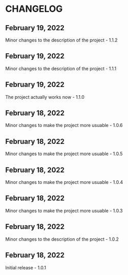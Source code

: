 # CHANGELOG

## February 19, 2022

Minor changes to the description of the project - 1.1.2

## February 19, 2022

Minor changes to the description of the project - 1.1.1

## February 19, 2022

The project actually works now - 1.1.0

## February 18, 2022

Minor changes to make the project more usuable - 1.0.6

## February 18, 2022

Minor changes to make the project more usuable - 1.0.5

## February 18, 2022

Minor changes to make the project more usuable - 1.0.4

## February 18, 2022

Minor changes to make the project more usuable - 1.0.3

## February 18, 2022

Minor changes to the description of the project - 1.0.2

## February 18, 2022

Initial release - 1.0.1
